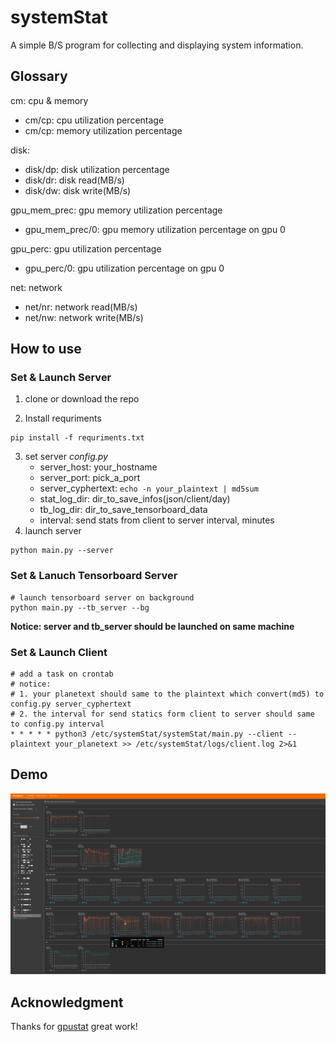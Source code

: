 # systemStat
A simple B/S program for collecting and displaying system information.

## Glossary
cm: cpu & memory
- cm/cp: cpu utilization percentage
- cm/cp: memory utilization percentage

disk: 
- disk/dp: disk utilization percentage
- disk/dr: disk read(MB/s)
- disk/dw: disk write(MB/s)

gpu_mem_prec: gpu memory utilization percentage
- gpu_mem_prec/0: gpu memory utilization percentage on gpu 0

gpu_perc: gpu utilization percentage
- gpu_perc/0: gpu utilization percentage on gpu 0

net: network
- net/nr: network read(MB/s)
- net/nw: network write(MB/s)

## How to use
### Set & Launch Server
1. clone or download the repo

2. Install requriments  
```shell
pip install -f requriments.txt
```

3. set server *config.py* 
    - server_host: your_hostname
    - server_port: pick_a_port
    - server_cyphertext: `echo -n your_plaintext | md5sum`
    - stat_log_dir: dir_to_save_infos(json/client/day)
    - tb_log_dir: dir_to_save_tensorboard_data
    - interval: send stats from client to server interval, minutes
4. launch server  
```shell
python main.py --server
```

### Set & Lanuch Tensorboard Server
```shell
# launch tensorboard server on background
python main.py --tb_server --bg
```
**Notice: server and tb_server should be launched on same machine**

### Set & Launch Client
```shell
# add a task on crontab
# notice: 
# 1. your planetext should same to the plaintext which convert(md5) to config.py server_cyphertext
# 2. the interval for send statics form client to server should same to config.py interval
* * * * * python3 /etc/systemStat/systemStat/main.py --client --plaintext your_planetext >> /etc/systemStat/logs/client.log 2>&1
```

## Demo
![demo_img](demo.png)



## Acknowledgment
Thanks for [gpustat](https://github.com/wookayin/gpustat) great work!